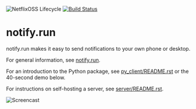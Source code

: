 ![NetflixOSS Lifecycle](https://img.shields.io/osslifecycle/paulgb/notify.run.svg)
[![Build Status](https://travis-ci.org/paulgb/notify.run.svg?branch=master)](https://travis-ci.org/paulgb/notify.run)

notify.run
==========

notify.run makes it easy to send notifications to your own phone or desktop.

For general information, see [notify.run](https://notify.run).

For an introduction to the Python package, see [py_client/README.rst](py_client/README.rst) or the 40-second demo below.

For instructions on self-hosting a server, see [server/README.rst](server/README.rst).

![Screencast](https://s3.amazonaws.com/aws-website-staticfiles-25g9k/notify_run.gif)

